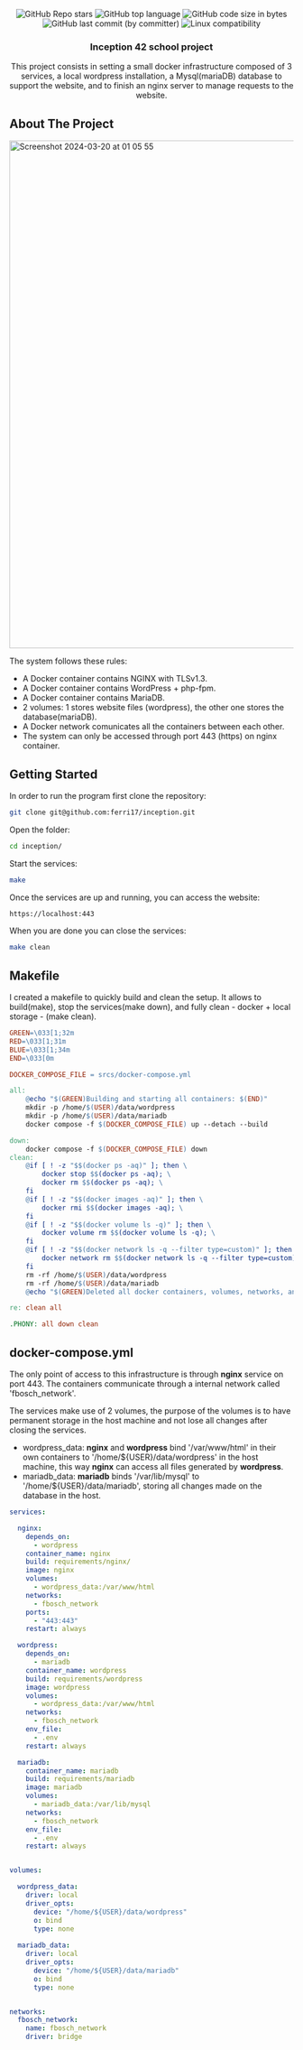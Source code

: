 <p align="center">
	<img alt="GitHub Repo stars" src="https://img.shields.io/github/stars/ferri17/inception?color=yellow" />
	<img alt="GitHub top language" src="https://img.shields.io/github/languages/top/ferri17/inception" />
	<img alt="GitHub code size in bytes" src="https://img.shields.io/github/languages/code-size/ferri17/inception?color=red" />
	<img alt="GitHub last commit (by committer)" src="https://img.shields.io/github/last-commit/ferri17/inception" />
	<img alt="Linux compatibility" src="https://img.shields.io/badge/-Linux-grey?logo=linux" />
</p>

<h3 align="center">Inception 42 school project</h3>

  <p align="center">
    This project consists in setting a small docker infrastructure composed of 3 services, a local wordpress installation, a Mysql(mariaDB) database to support the website, and to finish an nginx server to manage requests to the website.
    <br />
  </p>
</div>

<!-- ABOUT THE PROJECT -->
## About The Project
<img width="900" alt="Screenshot 2024-03-20 at 01 05 55" src="https://github.com/ferri17/inception/assets/19575860/d9e46f87-fa55-4a17-936c-8f856f660de2">


The system follows these rules:

<ul>
  <li>A Docker container contains NGINX with TLSv1.3.</li>
  <li>A Docker container contains WordPress + php-fpm.</li>
  <li>A Docker container contains MariaDB.</li>
  <li>2 volumes: 1 stores website files (wordpress), the other one stores the database(mariaDB).</li>
  <li>A Docker network comunicates all the containers between each other.</li>
  <li>The system can only be accessed through port 443 (https) on nginx container.</li>
</ul>

<!-- GETTING STARTED -->
## Getting Started
In order to run the program first clone the repository:
```bash
git clone git@github.com:ferri17/inception.git
```
Open the folder:
```bash
cd inception/
```
Start the services:
```bash
make
```
Once the services are up and running, you can access the website:
```bash
https://localhost:443
```
When you are done you can close the services:
```bash
make clean
```

## Makefile
I created a makefile to quickly build and clean the setup. It allows to build(make), stop the services(make down), and fully clean - docker + local storage - (make clean).

```Makefile
GREEN=\033[1;32m
RED=\033[1;31m
BLUE=\033[1;34m
END=\033[0m

DOCKER_COMPOSE_FILE = srcs/docker-compose.yml

all:
	@echo "$(GREEN)Building and starting all containers: $(END)"
	mkdir -p /home/$(USER)/data/wordpress
	mkdir -p /home/$(USER)/data/mariadb
	docker compose -f $(DOCKER_COMPOSE_FILE) up --detach --build

down:
	docker compose -f $(DOCKER_COMPOSE_FILE) down
clean:
	@if [ ! -z "$$(docker ps -aq)" ]; then \
		docker stop $$(docker ps -aq); \
		docker rm $$(docker ps -aq); \
	fi
	@if [ ! -z "$$(docker images -aq)" ]; then \
		docker rmi $$(docker images -aq); \
	fi	
	@if [ ! -z "$$(docker volume ls -q)" ]; then \
		docker volume rm $$(docker volume ls -q); \
	fi
	@if [ ! -z "$$(docker network ls -q --filter type=custom)" ]; then \
		docker network rm $$(docker network ls -q --filter type=custom); \
	fi
	rm -rf /home/$(USER)/data/wordpress
	rm -rf /home/$(USER)/data/mariadb
	@echo "$(GREEN)Deleted all docker containers, volumes, networks, and images succesfully$(END)"

re: clean all

.PHONY: all down clean
```
## docker-compose.yml
The only point of access to this infrastructure is through **nginx** service on port 443. The containers communicate through a internal network called 'fbosch_network'.

The services make use of 2 volumes, the purpose of the volumes is to have permanent storage in the host machine and not lose all changes after closing the services.

- wordpress_data: **nginx** and **wordpress** bind '/var/www/html' in their own containers to '/home/${USER}/data/wordpress'
		in the host machine, this way **nginx** can access all files generated by **wordpress**.
- mariadb_data: **mariadb** binds '/var/lib/mysql' to '/home/${USER}/data/mariadb', storing all changes made on the database in the host.

```YAML
services:

  nginx:
    depends_on:
      - wordpress
    container_name: nginx
    build: requirements/nginx/
    image: nginx
    volumes:
      - wordpress_data:/var/www/html
    networks:
      - fbosch_network
    ports:
      - "443:443"
    restart: always

  wordpress:
    depends_on:
      - mariadb
    container_name: wordpress
    build: requirements/wordpress
    image: wordpress
    volumes:
      - wordpress_data:/var/www/html
    networks:
      - fbosch_network
    env_file:
      - .env
    restart: always

  mariadb:
    container_name: mariadb
    build: requirements/mariadb
    image: mariadb
    volumes:
      - mariadb_data:/var/lib/mysql
    networks:
      - fbosch_network
    env_file:
      - .env
    restart: always


volumes:

  wordpress_data:
    driver: local
    driver_opts:
      device: "/home/${USER}/data/wordpress"
      o: bind
      type: none
  
  mariadb_data:
    driver: local
    driver_opts:
      device: "/home/${USER}/data/mariadb"
      o: bind
      type: none


networks:
  fbosch_network:
    name: fbosch_network
    driver: bridge
```

<!-- GETTING STARTED 
## Getting Started
In order to run the program first clone the repository:
```bash
git clone git@github.com:ferri17/FdF.git
```
Open the folder:
```bash
cd FdF/
```
Compile the program:
```bash
make
```
Run the program with a valid map as argument(test maps can be found in /maps)
```bash
./fdf maps/42.fdf
```
-->

